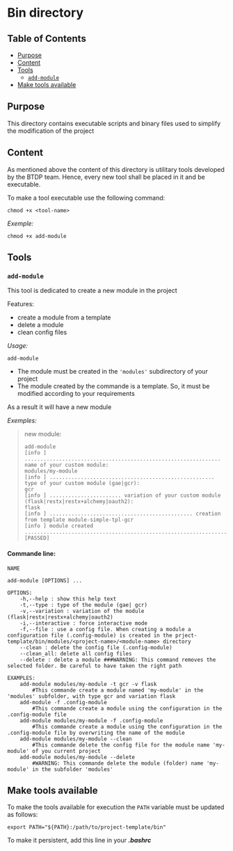 # Bin directory

## Table of Contents

  * [Purpose](#purpose)
  * [Content](#content)
  * [Tools](#tools)
    + [`add-module`](#-add-module)
  * [Make tools available](#make-tools-available)


## Purpose

This directory contains executable scripts and binary files used to simplify the modification of the project


## Content

As mentioned above the content of this directory is utilitary tools developed
by the BTDP team. Hence, every new tool shall be placed in it and be executable.

To make a tool executable use the following command:

```shell
chmod +x <tool-name>
```

_Exemple:_

```shell
chmod +x add-module
```


## Tools

### `add-module`

This tool is dedicated to create a new module in the project

Features:
- create a module from a template
- delete a module
- clean config files

_Usage:_
```shell
add-module
```
- The module must be created in the `'modules'` subdirectory of your project
- The module created by the commande is a template. So, it must be modified according to your requirements

As a result it will have a new module

_Exemples:_
> new module:
> ```shell
>add-module
>[info ] ............................................................... name of your custom module:
>modules/my-module
>[info ] ..................................................... type of your custom module (gae|gcr):
>gcr
>[info ] ....................... variation of your custom module (flask|restx|restx+alchemy|oauth2):
>flask
>[info ] .............................................. creation from template module-simple-tpl-gcr
>[info ] module created ................................................................... [PASSED]
> ```

#### Commande line:
```shell
NAME

add-module [OPTIONS] ...

OPTIONS:
    -h,--help : show this help text
    -t,--type : type of the module (gae| gcr)
    -v,--variation : variation of the module (flask|restx|restx+alchemy|oauth2)
    -i,--interactive : force interactive mode
    -f,--file : use a config file. When creating a module a configuration file (.config-module) is created in the prject-template/bin/modules/<project-name>/<module-name> directory
    --clean : delete the config file (.config-module)
    --clean_all: delete all config files
    --delete : delete a module ###WARNING: This command removes the selected folder. Be careful to have taken the right path

EXAMPLES:
    add-module modules/my-module -t gcr -v flask
        #This commande create a module named 'my-module' in the 'modules' subfolder, with type gcr and variation flask
    add-module -f .config-module
        #This commande create a module using the configuration in the .config-module file
    add-module modules/my-module -f .config-module
        #This commande create a module using the configuration in the .config-module file by overwriting the name of the module
    add-module modules/my-module --clean
        #This commande delete the config file for the module name 'my-module' of you current project
    add-module modules/my-module --delete
        #WARNING: This commande delete the module (folder) name 'my-module' in the subfolder 'modules'
```

## Make tools available

To make the tools available for execution the `PATH` variable must be updated as
follows:
```
export PATH="${PATH}:/path/to/project-template/bin"
```
To make it persistent, add this line in your ***.bashrc***
